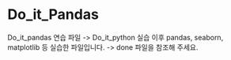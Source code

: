 # Do_it_Pandas
Do_it_pandas 연습 파일
-> Do_it_python 실습 이후 pandas, seaborn, matplotlib 등 실습한 파일입니다.
-> done 파일을 참조해 주세요.
